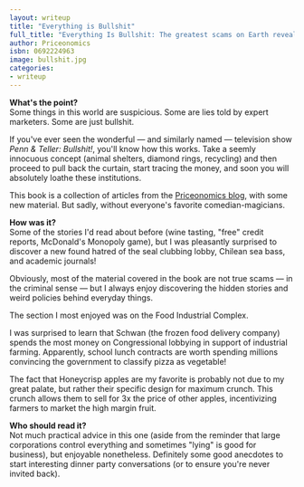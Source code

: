 ```yaml
---
layout: writeup
title: "Everything is Bullshit"
full_title: "Everything Is Bullshit: The greatest scams on Earth revealed"
author: Priceonomics
isbn: 0692224963
image: bullshit.jpg
categories:
- writeup
---
```


**What's the point?**  
Some things in this world are suspicious. Some are lies told by expert marketers. Some are
just bullshit.

If you've ever seen the wonderful &mdash; and similarly named &mdash; television show
*Penn & Teller: Bullshit!*, you'll know how this works. Take a seemly innocuous concept
(animal shelters, diamond rings, recycling) and then proceed to pull back the curtain, start
tracing the money, and soon you will absolutely loathe these institutions.

This book is a collection of articles from the [Priceonomics blog][p], with some new material.
But sadly, without everyone's favorite comedian-magicians.

**How was it?**  
Some of the stories I'd read about before (wine tasting, "free" credit reports, McDonald's 
Monopoly game), but I was pleasantly surprised to discover a new found hatred of the seal 
clubbing lobby, Chilean sea bass, and academic journals!

Obviously, most of the material covered in the book are not true scams &mdash; in the
criminal sense &mdash; but I always enjoy discovering the hidden stories and weird
policies behind everyday things.

The section I most enjoyed was on the Food Industrial Complex.

I was surprised to learn that Schwan (the frozen food delivery company) spends the most
money on Congressional lobbying in support of industrial farming. Apparently, school lunch
contracts are worth spending millions convincing the government to classify pizza as vegetable!

The fact that Honeycrisp apples are my favorite is probably not due to my great palate, but 
rather their specific design for maximum crunch. This crunch allows them to sell for 3x the 
price of other apples, incentivizing farmers to market the high margin fruit. 

**Who should read it?**  
Not much practical advice in this one (aside from the reminder that large corporations
control everything and sometimes "lying" is good for business), but enjoyable nonetheless.
Definitely some good anecdotes to start interesting dinner party conversations (or
to ensure you're never invited back).

[p]: http://priceonomics.com/life-as-a-lego-professional/



